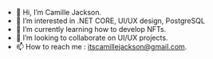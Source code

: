 - 👋 Hi, I’m Camille Jackson.
- 👀 I’m interested in .NET CORE, UI/UX design, PostgreSQL
- 🌱 I’m currently learning how to develop NFTs.
- 💞️ I’m looking to collaborate on UI/UX projects. 
- 📫 How to reach me : itscamillejackson@gmail.com.

<!---
itscamillejackson/itscamillejackson is a ✨ special ✨ repository because its `README.md` (this file) appears on your GitHub profile.
You can click the Preview link to take a look at your changes.
--->
